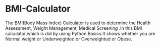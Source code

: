 # BMI-Calculator
The BMI(Body Mass Index) Calculator is used to determine the Health Assessment, Weight Management, Medical Screening .In this BMI calculator,which is did by using Python Basics.It shows whether you are Normal weight or Underweighted or Overweighted or Obese.
